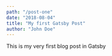 ```yaml
---
path: "/post-one"
date: "2018-08-04"
title: "My first Gatsby Post"
author: "John Doe"
---
```


This is my very first blog post in Gatsby